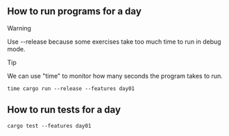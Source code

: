## How to run programs for a day

> [!WARNING]
> Use --release because some exercises take too much time to run in debug mode.

> [!TIP]
> We can use "time" to monitor how many seconds the program takes to run.

```shell
time cargo run --release --features day01
```

## How to run tests for a day

```shell
cargo test --features day01
```
